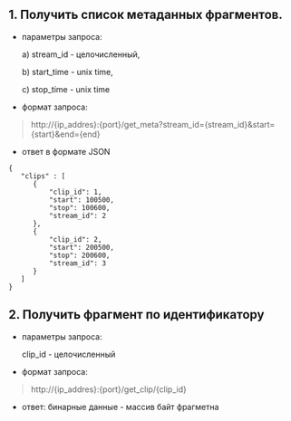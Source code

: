 ## 1. Получить список метаданных фрагментов.

- параметры запроса:
   
   а) stream_id - целочисленный,

   b) start_time - unix time,

   c) stop_time - unix time
 
- формат запроса: 

>  http://{ip_addres}:{port}/get_meta?stream_id={stream_id}&start={start}&end={end}


- ответ в формате JSON

```
{
   "clips" : [
      {
          "clip_id": 1,
          "start": 100500,
          "stop": 100600,
          "stream_id": 2
      },
      {
          "clip_id": 2,
          "start": 200500,
          "stop": 200600,
          "stream_id": 3
      }
   ]
}
```




## 2. Получить фрагмент по идентификатору

- параметры запроса:
   
   clip_id - целочисленный
 
- формат запроса: 

>  http://{ip_addres}:{port}/get_clip/{clip_id}

- ответ: бинарные данные - массив байт фрагметна
  
